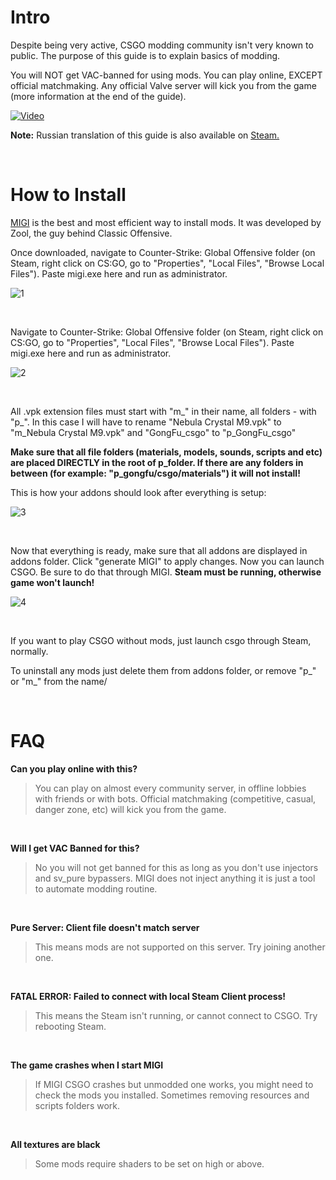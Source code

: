 # Intro

Despite being very active, CSGO modding community isn't very known to public. The purpose of this guide is to explain basics of modding.

You will NOT get VAC-banned for using mods. You can play online, EXCEPT official matchmaking. Any official Valve server will kick you from the game (more information at the end of the guide).

[![Video](https://media.discordapp.net/attachments/441998677754773509/783764037350588426/unknown.png?width=500&height=280)](https://www.youtube.com/watch?v=pkyoyTR4maA "Click to watch")

**Note:**
Russian translation of this guide is also available on [Steam.](https://steamcommunity.com/sharedfiles/filedetails/?id=2018046647)

<br>

# How to Install

[MIGI](https://drive.google.com/drive/folders/1GKYQvl5NOUKKYmqiJjWXmUDKkRLJ_FFw) is the best and most efficient way to install mods. It was developed by Zool, the guy behind Classic Offensive.

Once downloaded, navigate to Counter-Strike: Global Offensive folder (on Steam, right click on CS:GO, go to "Properties", "Local Files", "Browse Local Files"). Paste migi.exe here and run as administrator.
 
![1](https://steamuserimages-a.akamaihd.net/ugc/785254082398711336/102C0C6B28B9F5A7394317B05D1B080453CDE76B/)

<br>

Navigate to Counter-Strike: Global Offensive folder (on Steam, right click on CS:GO, go to "Properties", "Local Files", "Browse Local Files"). Paste migi.exe here and run as administrator.

![2](https://steamuserimages-a.akamaihd.net/ugc/785254082400919889/4E742119C6D70D61086554B490F449F2DEC6793D/)

<br>

All .vpk extension files must start with "m_" in their name, all folders - with "p_". In this case I will have to rename "Nebula Crystal M9.vpk" to "m_Nebula Crystal M9.vpk" and "GongFu_csgo" to "p_GongFu_csgo"

**Make sure that all file folders (materials, models, sounds, scripts and etc) are placed DIRECTLY in the root of p_folder. If there are any folders in between (for example: "p_gongfu/csgo/materials") it will not install!**

This is how your addons should look after everything is setup:

![3](https://steamuserimages-a.akamaihd.net/ugc/785254082400974543/62EBF8E6A4F55C4A77A4DD7F5CF8F7F027757065/)

<br>

Now that everything is ready, make sure that all addons are displayed in addons folder. Click "generate MIGI" to apply changes. Now you can launch CSGO. Be sure to do that through MIGI. **Steam must be running, otherwise game won't launch!**

![4](https://steamuserimages-a.akamaihd.net/ugc/785254082400989204/2BE7B53C119B6989ED64E54773C8B01FDF7FC013/)

<br>

If you want to play CSGO without mods, just launch csgo through Steam, normally.

To uninstall any mods just delete them from addons folder, or remove "p_" or "m_" from the name/

<br>

# FAQ

**Can you play online with this?**
> You can play on almost every community server, in offline lobbies with friends or with bots. Official matchmaking (competitive, casual, danger zone, etc) will kick you from the game.

<br>

**Will I get VAC Banned for this?**
> No you will not get banned for this as long as you don't use injectors and sv_pure bypassers. MIGI does not inject anything it is just a tool to automate modding routine.

<br>

**Pure Server: Client file doesn't match server**
> This means mods are not supported on this server. Try joining another one.

<br>

**FATAL ERROR: Failed to connect with local Steam Client process!**
> This means the Steam isn't running, or cannot connect to CSGO. Try rebooting Steam.

<br>

**The game crashes when I start MIGI**
> If MIGI CSGO crashes but unmodded one works, you might need to check the mods you installed. Sometimes removing resources and scripts folders work.

<br>

**All textures are black**
> Some mods require shaders to be set on high or above.

